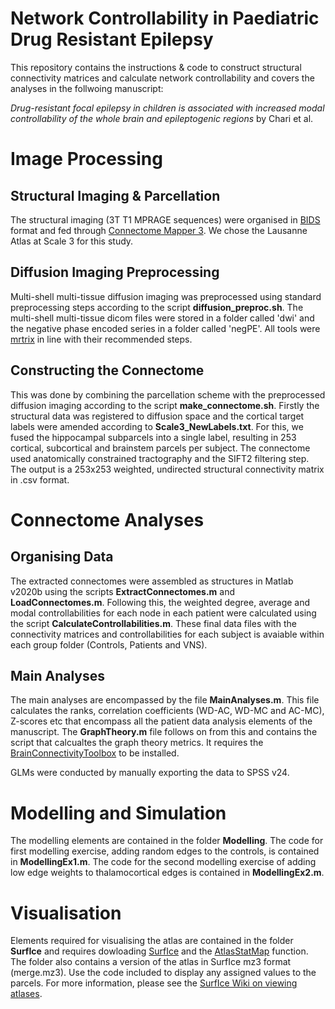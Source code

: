 # Network Controllability in Paediatric Drug Resistant Epilepsy

This repository contains the instructions & code to construct structural connectivity matrices and calculate network controllability and covers the analyses in the follwoing manuscript:

*Drug-resistant focal epilepsy in children is associated with increased modal controllability of the whole brain and epileptogenic regions* by Chari et al. 

# Image Processing

## Structural Imaging & Parcellation

The structural imaging (3T T1 MPRAGE sequences) were organised in [BIDS](https://bids.neuroimaging.io) format and fed through [Connectome Mapper 3](https://connectome-mapper-3.readthedocs.io/en/latest/). We chose the Lausanne Atlas at Scale 3 for this study. 

## Diffusion Imaging Preprocessing

Multi-shell multi-tissue diffusion imaging was preprocessed using standard preprocessing steps according to the script **diffusion_preproc.sh**. The multi-shell multi-tissue dicom files were stored in a folder called 'dwi' and the negative phase encoded series in a folder called 'negPE'. All tools were [mrtrix](https://mrtrix.readthedocs.io/en/latest/) in line with their recommended steps. 

## Constructing the Connectome

This was done by combining the parcellation scheme with the preprocessed diffusion imaging according to the script **make_connectome.sh**. Firstly the structural data was registered to diffusion space and the cortical target labels were amended according to **Scale3_NewLabels.txt**. For this, we fused the hippocampal subparcels into a single label, resulting in 253 cortical, subcortical and brainstem parcels per subject. The connectome used anatomically constrained tractography and the SIFT2 filtering step. The output is a 253x253 weighted, undirected structural connectivity matrix in .csv format.

# Connectome Analyses

## Organising Data

The extracted connectomes were assembled as structures in Matlab v2020b using the scripts **ExtractConnectomes.m** and **LoadConnectomes.m**. Following this, the weighted degree, average and modal controllabilities for each node in each patient were calculated using the script **CalculateControllabilities.m**. These final data files with the connectivity matrices and controllabilities for each subject is avaiable within each group folder (Controls, Patients and VNS).

## Main Analyses

The main analyses are encompassed by the file **MainAnalyses.m**. This file calculates the ranks, correlation coefficients (WD-AC, WD-MC and AC-MC), Z-scores etc that encompass all the patient data analysis elements of the manuscript. The **GraphTheory.m** file follows on from this and contains the script that calcualtes the graph theory metrics. It requires the [BrainConnectivityToolbox](https://sites.google.com/site/bctnet/) to be installed. 

GLMs were conducted by manually exporting the data to SPSS v24. 

# Modelling and Simulation

The modelling elements are contained in the folder **Modelling**. The code for first modelling exercise, adding random edges to the controls, is contained in **ModellingEx1.m**. The code for the second modelling exercise of adding low edge weights to thalamocortical edges is contained in **ModellingEx2.m**. 

# Visualisation

Elements required for visualising the atlas are contained in the folder **SurfIce** and requires dowloading [SurfIce](https://www.nitrc.org/projects/surfice/) and the [AtlasStatMap](https://github.com/rordenlab/spmScripts/blob/master/AtlasStatMap.m) function. The folder also contains a version of the atlas in SurfIce mz3 format (merge.mz3). Use the code included to display any assigned values to the parcels. For more information, please see the [SurfIce Wiki on viewing atlases](https://www.nitrc.org/plugins/mwiki/index.php/surfice:MainPage#Atlas-based_Region_of_interest_Analyses). 
